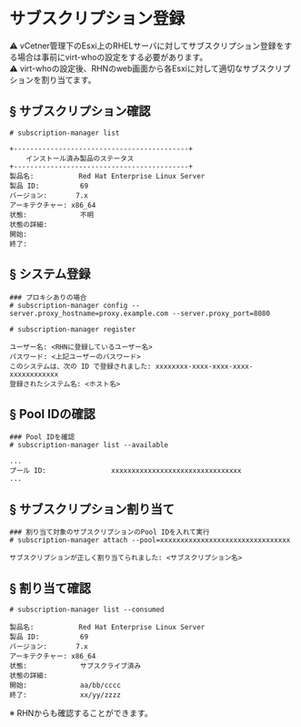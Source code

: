 # サブスクリプション登録
:warning: vCetner管理下のEsxi上のRHELサーバに対してサブスクリプション登録をする場合は事前にvirt-whoの設定をする必要があります。  
:warning: virt-whoの設定後、RHNのweb画面から各Esxiに対して適切なサブスクリプションを割り当てます。
## § サブスクリプション確認
```
# subscription-manager list
```
```
+-------------------------------------------+
    インストール済み製品のステータス
+-------------------------------------------+
製品名:           Red Hat Enterprise Linux Server
製品 ID:          69
バージョン:       7.x
アーキテクチャー: x86_64
状態:             不明
状態の詳細:
開始:
終了:
```
## § システム登録
```
### プロキシありの場合
# subscription-manager config --server.proxy_hostname=proxy.example.com --server.proxy_port=8080

# subscription-manager register
```
```
ユーザー名: <RHNに登録しているユーザー名>
パスワード: <上記ユーザーのパスワード>
このシステムは、次の ID で登録されました: xxxxxxxx-xxxx-xxxx-xxxx-xxxxxxxxxxxx
登録されたシステム名: <ホスト名>
```
## § Pool IDの確認
```
### Pool IDを確認
# subscription-manager list --available
```
```
...
プール ID:                xxxxxxxxxxxxxxxxxxxxxxxxxxxxxxxx
...
```
## § サブスクリプション割り当て
```
### 割り当て対象のサブスクリプションのPool IDを入れて実行
# subscription-manager attach --pool=xxxxxxxxxxxxxxxxxxxxxxxxxxxxxxxx
```
```
サブスクリプションが正しく割り当てられました: <サブスクリプション名>
```
## § 割り当て確認
```
# subscription-manager list --consumed
```
```
製品名:           Red Hat Enterprise Linux Server
製品 ID:          69
バージョン:       7.x
アーキテクチャー: x86_64
状態:             サブスクライブ済み
状態の詳細:
開始:             aa/bb/cccc
終了:             xx/yy/zzzz
```
※ RHNからも確認することができます。
